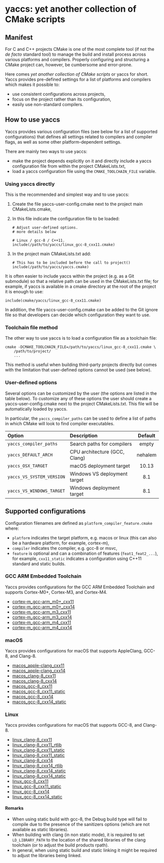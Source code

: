 # yaccs: yet another collection of CMake scripts #


## Manifest ##
For C and C++ projects CMake is one of the most complete tool (if not the *de facto* standard tool) to manage the build and install process across various platforms and compilers. Properly configuring and structuring a CMake project can, however, be cumbersome and error-prone.

Here comes *yet another collection of CMake scripts* or yaccs for short. Yaccs provides pre-defined settings for a list of platforms and compilers which makes it possible to:

* use consistent configurations across projects,
* focus on the project rather than its configuration,
* easily use non-standard compilers.


## How to use yaccs ##
Yaccs provides various configuration files (see below for a list of supported configurations) that defines all settings related to compilers and compiler flags, as well as some other platform-dependent settings.

There are mainly two ways to use yaccs:

* make the project depends explicitly on it and directly include a yaccs configuration file from within the project CMakeLists.txt,
* load a yaccs configuration file using the `CMAKE_TOOLCHAIN_FILE` variable.

### Using yaccs directly ###
This is the recommended and simplest way and to use yaccs:

1. Create the file yaccs-user-config.cmake next to the project main CMakeLists.cmake,
2. In this file indicate the configuration file to be loaded:

    ```
    # Adjust user-defined options.
    # more details below

    # Linux / gcc-8 / C++11.
    include(/path/to/yaccs/linux_gcc-8_cxx11.cmake)
    ```

3. In the project main CMakeLists.txt add:

    ```
    # This has to be included before the call to project()
    include(/path/to/yaccs/yaccs.cmake)
    ```

It is often easier to include yaccs within the project (e.g. as a Git submodule) so that a relative path can be used in the CMakeLists.txt file; for example, if yaccs is available in a cmake directory at the root of the project it is enough to use:

```
include(cmake/yaccs/linux_gcc-8_cxx11.cmake)
```

In addition, the file yaccs-user-config.cmake can be added to the Git ignore file so that developers can decide which configuration they want to use.

### Toolchain file method ###
The other way to use yaccs is to load a configuration file as a toolchain file:

```
cmake -DCMAKE_TOOLCHAIN_FILE=/path/to/yaccs/linux_gcc-8_cxx11.cmake \
    /path/to/project/
    ...
```

This method is useful when building third-party projects directly but comes with the limitation that user-defined options cannot be used (see below).

### User-defined options ###
Several options can be customized by the user (the options are listed in the table below). To customize any of these options the user should create a yaccs-user-config.cmake next to the project CMakeLists.txt. This file will be automatically loaded by yaccs.

In particular, the `yaccs_compiler_paths` can be used to define a list of paths in which CMake will look to find compiler executables.

| Option                    | Description                   | Default       |
|:--------------------------|:------------------------------|:-------------:|
| `yaccs_compiler_paths`    | Search paths for compilers    | empty         |
| `yaccs_DEFAULT_ARCH`      | CPU architecture (GCC, Clang) | nehalem       |
| `yaccs_OSX_TARGET`        | macOS deployment target       | 10.13         |
| `yaccs_VS_SYSTEM_VERSION` | Windows VS deployment target  | 8.1           |
| `yaccs_VS_WINDOWS_TARGET` | Windows deployment target     | 8.1           |


## Supported configurations ##
Configuration filenames are defined as `platform_compiler_feature.cmake` where:

* `platform` indicates the target platform, e.g. macos or linux (this can also be a hardware platform, for example, cortex-m),
* `compiler` indicates the compiler, e.g. gcc-8 or msvc,
* `feature` is optional and can a combination of features (`feat1_feat2_...`), for example, `cxx11_static` indicates a configuration using C++11 standard and static builds.

### GCC ARM Embedded Toolchain ###
Yaccs provides configurations for the GCC ARM Embedded Toolchain and supports Cortex-M0+, Cortex-M3, and Cortex-M4.

* [cortex-m_gcc-arm_m0+_cxx11](cortex-m_gcc-arm_m0+_cxx11.cmake)
* [cortex-m_gcc-arm_m0+_cxx14](cortex-m_gcc-arm_m0+_cxx14.cmake)
* [cortex-m_gcc-arm_m3_cxx11](cortex-m_gcc-arm_m3_cxx11.cmake)
* [cortex-m_gcc-arm_m3_cxx14](cortex-m_gcc-arm_m3_cxx14.cmake)
* [cortex-m_gcc-arm_m4_cxx11](cortex-m_gcc-arm_m4_cxx11.cmake)
* [cortex-m_gcc-arm_m4_cxx14](cortex-m_gcc-arm_m4_cxx14.cmake)

### macOS ###
Yaccs provides configurations for macOS that supports AppleClang, GCC-8, and Clang-8.

* [macos_apple-clang_cxx11](macos_apple-clang_cxx11.cmake)
* [macos_apple-clang_cxx14](macos_apple-clang_cxx14.cmake)
* [macos_clang-8_cxx11](macos_clang-8_cxx11.cmake)
* [macos_clang-8_cxx14](macos_clang-8_cxx14.cmake)
* [macos_gcc-8_cxx11](macos_gcc-8_cxx11.cmake)
* [macos_gcc-8_cxx11_static](macos_gcc-8_cxx11_static.cmake)
* [macos_gcc-8_cxx14](macos_gcc-8_cxx14.cmake)
* [macos_gcc-8_cxx14_static](macos_gcc-8_cxx14_static.cmake)

### Linux ###
Yaccs provides configurations for macOS that supports GCC-8, and Clang-8.

* [linux_clang-8_cxx11](linux_clang-8_cxx11.cmake)
* [linux_clang-8_cxx11_rtlib](linux_clang-8_cxx11_rtlib.cmake)
* [linux_clang-8_cxx11_static](linux_clang-8_cxx11_static.cmake)
* [linux_clang-8_cxx11_static](linux_clang-8_cxx11_static_rtlib.cmake)
* [linux_clang-8_cxx14](linux_clang-8_cxx14.cmake)
* [linux_clang-8_cxx14_rtlib](linux_clang-8_cxx14_rtlib.cmake)
* [linux_clang-8_cxx14_static](linux_clang-8_cxx14_static.cmake)
* [linux_clang-8_cxx14_static](linux_clang-8_cxx14_static_rtlib.cmake)
* [linux_gcc-8_cxx11](linux_gcc-8_cxx11.cmake)
* [linux_gcc-8_cxx11_static](linux_gcc-8_cxx11_static.cmake)
* [linux_gcc-8_cxx14](linux_gcc-8_cxx14.cmake)
* [linux_gcc-8_cxx14_static](linux_gcc-8_cxx14_static.cmake)

#### Remarks ####

* When using static build with gcc-8, the Debug build type will fail to compile due to the presence of the sanitizers options (which are not available as static libraries).
* When building with clang (in non static mode), it is required to set `LD_LIBRARY_PATH` to the location of the shared libraries of the clang toolchain (or to adjust the build products rpath).
* In general, when using static build and static linking it might be required to adjust the libraries being linked.
